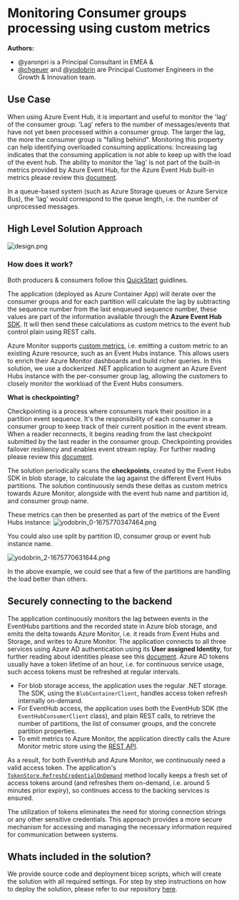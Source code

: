 # Monitoring Consumer groups processing using custom metrics

**Authors:** 

- @yaronpri is a Principal Consultant in EMEA &
- [@chgeuer](https://techcommunity.microsoft.com/t5/user/viewprofilepage/user-id/1419878) and [@yodobrin](https://techcommunity.microsoft.com/t5/user/viewprofilepage/user-id/1306386) are Principal Customer Engineers in the Growth & Innovation team.

## Use Case

When using Azure Event Hub, it is important and useful to monitor the 'lag' of the consumer group. 'Lag' refers to the number of messages/events that have not yet been processed within a consumer group. The larger the lag, the more the consumer group is "falling behind". Monitoring this property can help identifying overloaded consuming applications: Increasing lag indicates that the consuming application is not able to keep up with the load of the event hub. The ability to monitor the 'lag' is not part of the built-in metrics provided by Azure Event Hub, for the Azure Event Hub built-in metrics please review this [document](https://learn.microsoft.com/en-us/azure/event-hubs/monitor-event-hubs-reference).


In a queue-based system (such as Azure Storage queues or Azure Service Bus), the 'lag' would correspond to the queue length, i.e. the number of unprocessed messages.

## High Level Solution Approach

![design.png](https://techcommunity.microsoft.com/t5/image/serverpage/image-id/439492i15FC927B4056963C/image-size/large?v=v2&px=999)

### How does it work?


Both producers & consumers follow this [QuickStart](https://learn.microsoft.com/en-us/azure/event-hubs/event-hubs-dotnet-standard-getstarted-send?tabs=passwordless%2Croles-azure-portal) guidlines.

The application (deployed as Azure Container App) will iterate over the consumer groups and for each partition will calculate the lag by subtracting the sequence number from the last enqueued sequence number, these values are part of the information available through the __Azure Event Hub__ [SDK](https://learn.microsoft.com/en-us/azure/event-hubs/sdks). It will then send these calculations as custom metrics to the event hub control plain using REST calls.

 

Azure Monitor supports [custom metrics](https://learn.microsoft.com/en-us/azure/azure-monitor/essentials/metrics-custom-overview), i.e. emitting a custom metric to an existing Azure resource, such as an Event Hubs instance. This allows users to enrich their Azure Monitor dashboards and build richer queries. In this solution, we use a dockerized .NET application to augment an Azure Event Hubs instance with the per-consumer group lag, allowing the customers to closely monitor the workload of the Event Hubs consumers.

 

__What is checkpointing?__

Checkpointing is a process where consumers mark their position in a partition event sequence. It's the responsibility of each consumer in a consumer group to keep track of their current position in the event stream. When a reader reconnects, it begins reading from the last checkpoint submitted by the last reader in the consumer group. Checkpointing provides failover resiliency and enables event stream replay. For further reading please review this [document](https://learn.microsoft.com/en-us/azure/event-hubs/event-hubs-features#checkpointing).

 

The solution periodically scans the __checkpoints__, created by the Event Hubs SDK in blob storage, to calculate the lag against the different Event Hubs partitions. The solution continuously sends these deltas as custom metrics towards Azure Monitor, alongside with the event hub name and partition id, and consumer group name.

 

These metrics can then be presented as part of the metrics of the Event Hubs instance:
![yodobrin_0-1675770347464.png](https://techcommunity.microsoft.com/t5/image/serverpage/image-id/439488i2F34CF372A394207/image-size/large?v=v2&px=999)

You could also use split by partition ID, consumer group or event hub instance name.

![yodobrin_2-1675770631644.png](https://techcommunity.microsoft.com/t5/image/serverpage/image-id/439491i8FD45CC7C103B109/image-size/large?v=v2&px=999)

In the above example, we could see that a few of the partitions are handling the load better than others.



## Securely connecting to the backend

The application continuously monitors the lag between events in the EventHubs partitions and the recorded state in Azure blob storage, and emits the delta towards Azure Monitor, i.e. it reads from Event Hubs and Storage, and writes to Azure Monitor. The application connects to all three services using Azure AD authentication using its __User assigned Identity__, for further reading about identities please see this [document](https://learn.microsoft.com/en-us/azure/active-directory/managed-identities-azure-resources/overview#managed-identity-types). Azure AD tokens usually have a token lifetime of an hour, i.e. for continuous service usage, such access tokens must be refreshed at regular intervals.

- For blob storage access, the application uses the regular .NET storage. The SDK, using the `BlobContainerClient`, handles access token refresh internally on-demand. 
- For EventHub access, the application uses both the EventHub SDK (the `EventHubConsumerClient` class), and plain REST calls, to retrieve the number of partitions, the list of consumer groups, and the concrete partition properties. 
- To emit metrics to Azure Monitor, the application directly calls the Azure Monitor metric store using the [REST API](https://learn.microsoft.com/en-us/azure/azure-monitor/essentials/metrics-store-custom-rest-api).

As a result, for both EventHub and Azure Monitor, we continuously need a valid access token. The application's  [`TokenStore.RefreshCredentialOnDemand`](https://github.com/Azure-Samples/eventhub-custom-metrics-emitter/blob/ce0eac19acdc7e6c5d7cc540adf7247a4d222b8b/src/emitters/EmitterHelper.cs#L140) method locally keeps a fresh set of access tokens around (and refreshes them on-demand, i.e. around 5 minutes prior expiry), so continues access to the backing services is ensured.

The utilization of tokens eliminates the need for storing connection strings or any other sensitive credentials. This approach provides a more secure mechanism for accessing and managing the necessary information required for communication between systems.

## Whats included in the solution?

We provide source code and deployment bicep scripts, which will create the solution with all required settings. For step by step instructions on how to deploy the solution, please refer to our repository [here](https://github.com/Azure-Samples/eventhub-custom-metrics-emitter).
